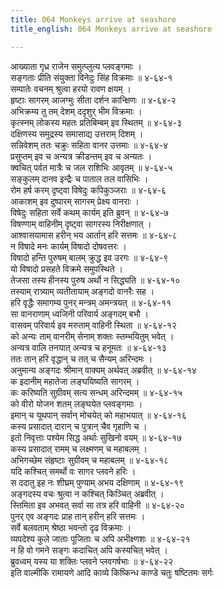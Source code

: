```yaml
---
title: 064 Monkeys arrive at seashore
title_english: 064 Monkeys arrive at seashore

---
```

<div class="audioEmbed"  caption="श्रीराम-हरिसीताराममूर्ति-घनपाठिभ्यां वचनम्" src="https://archive.org/download/Ramayana-recitation-Sriram-harisItArAmamUrti-Ghanapaati-v2/Kanda_4/Kanda_4_KSK-064-Monkeys_arrive_at_seashore.mp3"></div>

आख्याता गृध्र राजेन समुत्प्लुत्य प्लवङ्गमाः ।  
सङ्गताः प्रीति संयुक्ता विनेदुः सिंह विक्रमाः ॥ ४-६४-१  
सम्पातेः वचनम् श्रुत्वा हरयो रावण क्षयम् ।  
हृष्टाः सागरम् आजग्मुः सीता दर्शन कान्क्षिणः ॥ ४-६४-२  
अभिक्रम्य तु तम् देशम् ददृशुर् भीम विक्रमाः ।  
कृत्स्नम् लोकस्य महतः प्रतिबिम्बम् इव स्थितम् ॥ ४-६४-३  
दक्षिणस्य समुद्रस्य समासाद्य उत्तराम् दिशम् ।  
सन्निवेशम् ततः चक्रुः सहिता वानर उत्तमाः ॥ ४-६४-४  
प्रसुप्तम् इव च अन्यत्र क्रीडन्तम् इव च अन्यतः ।  
क्वचित् पर्वत मात्रैः च जल राशिभिः आवृतम् ॥ ४-६४-५  
सङ्कुलम् दानव इन्द्रैः च पाताल तल वासिभिः ।  
रोम हर्ष करम् दृष्ट्वा विषेदुः कपिकुञ्जराः ॥ ४-६४-६  
आकाशम् इव दुष्पारम् सागरम् प्रेक्ष्य वानराः ।  
विषेदुः सहिता सर्वे कथम् कार्यम् इति ब्रुवन् ॥ ४-६४-७  
विषण्णाम् वाहिनीम् दृष्ट्वा सागरस्य निरीक्षणात् ।  
आश्वासयामास हरीन् भय आर्तान् हरि सत्तमः ॥ ४-६४-८  
न विषादे मनः कार्यम् विषादो दोषवत्तरः ।  
विषादो हन्ति पुरुषम् बालम् क्रुद्ध इव उरगः ॥ ४-६४-९  
यो विषादो प्रसहते विक्रमे समुपस्थिते ।  
तेजसा तस्य हीनस्य पुरुष अर्थो न सिद्ध्यति ॥ ४-६४-१०  
तस्याम् रात्र्याम् व्यतीतायाम् अङ्गदो वानरैः सह ।  
हरि वृद्धैः समागम्य पुनर् मन्त्रम् अमन्त्रयत् ॥ ४-६४-११  
सा वानराणाम् ध्वजिनी परिवार्य अङ्गदम् बभौ ।  
वासवम् परिवार्य इव मरुताम् वाहिनी स्थिता ॥ ४-६४-१२  
को अन्यः ताम् वानरीम् सेनाम् शक्तः स्तम्भयितुम् भवेत् ।  
अन्यत्र वालि तनयात् अन्यत्र च हनूमतः ॥ ४-६४-१३  
ततः तान् हरि वृद्धान् च तत् च सैन्यम् अरिन्दमः ।  
अनुमान्य अङ्गदः श्रीमान् वाक्यम् अर्थवत् अब्रवीत् ॥ ४-६४-१४  
क इदानीम् महातेजा लङ्घयिष्यति सागरम् ।  
कः करिष्यति सुग्रीवम् सत्य सन्धम् अरिन्दमम् ॥ ४-६४-१५  
को वीरो योजन शतम् लङ्घयेत प्लवङ्गमाः ।  
इमान् च यूथपान् सर्वान् मोचयेत् को महाभयात् ॥ ४-६४-१६  
कस्य प्रसादात् दारान् च पुत्रान् चैव गृहाणि च ।  
इतो निवृत्ताः पश्येम सिद्ध अर्थाः सुखिनो वयम् ॥ ४-६४-१७  
कस्य प्रसादात् रामम् च लक्ष्मणम् च महाबलम् ।  
अभिगच्छेम संहृष्टाः सुग्रीवम् च महाबलम् ॥ ४-६४-१८  
यदि कश्चित् समर्थो वः सागर प्लवने हरिः ।  
स ददातु इह नः शीघ्रम् पुण्याम् अभय दक्षिणाम् ॥ ४-६४-१९  
अङ्गदस्य वचः श्रुत्वा न कश्चित् किञ्चित् अब्रवीत् ।  
स्तिमिता इव अभवत् सर्वा सा तत्र हरि वाहिनी ॥ ४-६४-२०  
पुनर् एव अङ्गदः प्राह तान् हरीन् हरि सत्तमः ।  
सर्वे बलवताम् श्रेष्ठा भवन्तो दृढ विक्रमाः ।  
व्यपदेश्य कुले जाताः पूजिताः च अपि अभीक्ष्णशः ॥ ४-६४-२१  
न हि वो गमने सङ्गः कदाचित् अपि कस्यचित् भवेत् ।  
ब्रुवध्वम् यस्य या शक्तिः प्लवने प्लवगर्षभाः ॥ ४-६४-२२  
इति वाल्मीकि रामायणे आदि काव्ये किष्किन्ध काण्डे चतुः षष्टितमः सर्गः